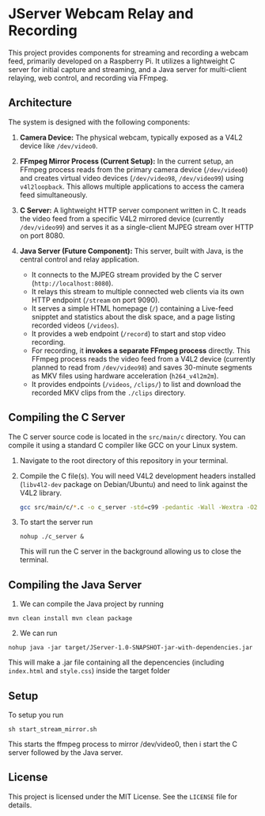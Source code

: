 # JServer Webcam Relay and Recording

This project provides components for streaming and recording a webcam feed, primarily developed on a Raspberry Pi. It utilizes a lightweight C server for initial capture and streaming, and a Java server for multi-client relaying, web control, and recording via FFmpeg.

## Architecture

The system is designed with the following components:

1.  **Camera Device:** The physical webcam, typically exposed as a V4L2 device like `/dev/video0`.

2.  **FFmpeg Mirror Process (Current Setup):** In the current setup, an FFmpeg process reads from the primary camera device (`/dev/video0`) and creates virtual video devices (`/dev/video98`, `/dev/video99`) using `v4l2loopback`. This allows multiple applications to access the camera feed simultaneously.

3.  **C Server:** A lightweight HTTP server component written in C. It reads the video feed from a specific V4L2 mirrored device (currently `/dev/video99`) and serves it as a single-client MJPEG stream over HTTP on port 8080.

4.  **Java Server (Future Component):** This server, built with Java, is the central control and relay application.
    * It connects to the MJPEG stream provided by the C server (`http://localhost:8080`).
    * It relays this stream to multiple connected web clients via its own HTTP endpoint (`/stream` on port 9090).
    * It serves a simple HTML homepage (`/`) containing a Live-feed snipptet and statistics about the disk space, and a page listing recorded videos (`/videos`).
    * It provides a web endpoint (`/record`) to start and stop video recording.
    * For recording, it **invokes a separate FFmpeg process** directly. This FFmpeg process reads the video feed from a V4L2 device (currently planned to read from `/dev/video98`) and saves 30-minute segments as MKV files using hardware acceleration (`h264_v4l2m2m`).
    * It provides endpoints (`/videos`, `/clips/`) to list and download the recorded MKV clips from the `./clips` directory.
    
## Compiling the C Server

The C server source code is located in the `src/main/c` directory. You can compile it using a standard C compiler like GCC on your Linux system.

1.  Navigate to the root directory of this repository in your terminal.
2.  Compile the C file(s). You will need V4L2 development headers installed (`libv4l2-dev` package on Debian/Ubuntu) and need to link against the V4L2 library.

    ```bash
    gcc src/main/c/*.c -o c_server -std=c99 -pedantic -Wall -Wextra -O2 -lv4l2
    ```
3. To start the server run

   ```
   nohup ./c_server &
   ```
   This will run the C server in the background allowing us to close the terminal.

## Compiling the Java Server

1. We can compile the Java project by running

``
mvn clean install
mvn clean package
``

2. We can run

```
nohup java -jar target/JServer-1.0-SNAPSHOT-jar-with-dependencies.jar
```

This will make a .jar file containing all the depencencies (including `index.html` and `style.css`) inside the target folder

## Setup

To setup you run

```sh start_stream_mirror.sh```

This starts the ffmpeg process to mirror /dev/video0, then i start the C server followed by the Java server.

## License

This project is licensed under the MIT License. See the `LICENSE` file for details.
